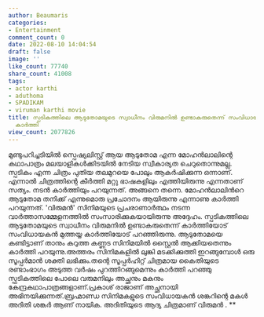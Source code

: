 ```yaml
---
author: Beaumaris
categories:
- Entertainment
comment_count: 0
date: 2022-08-10 14:04:54
draft: false
image: ''
like_count: 77740
share_count: 41008
tags:
- actor karthi
- aduthoma
- SPADIKAM
- viruman karthi movie
title: സ്പടികത്തിലെ ആടുതോമയുടെ സ്വാധീനം വിരുമനിൽ ഉണ്ടാകരുതെന്ന് സംവിധായകൻ പറഞ്ഞതായി
  കാർത്തി
view_count: 2077826
---
```


മുണ്ടുപറിച്ചടിയിൽ സ്പെഷ്യലിസ്റ്റ് ആയ ആടുതോമ എന്ന മോഹൻലാലിന്റെ കഥാപാത്രം മലയാളികൾക്കിടയിൽ നേടിയ സ്വീകാര്യത ചെറുതൊന്നുമല്ല. സ്പടികം എന്ന ചിത്രം പുതിയ തലമുറയെ പോലും ആകർഷിക്കുന്ന ഒന്നാണ്. എന്നാൽ ചിത്രത്തിന്റെ കീർത്തി മറ്റു ഭാഷകളിലും എത്തിയിരുന്നു എന്നതാണ് സത്യം. നടൻ കാർത്തിയും പറയുന്നത്. അങ്ങനെ തന്നെ. മോഹൻലാലിൻറെ ആടുതോമ തനിക്ക് എന്നുമൊരു പ്രചോദനം ആയിരുന്നു എന്നാണു കാർത്തി പറയുന്നത്. 'വിരുമൻ' സിനിമയുടെ പ്രചരാണാർത്ഥം നടന്ന വാർത്താസമ്മേളനത്തിൽ സംസാരിക്കുകയായിരുന്നു അദ്ദേഹം. സ്പടികത്തിലെ ആടുതോമയുടെ സ്വാധീനം വിരുമനിൽ ഉണ്ടാകരുതെന്ന് കാർത്തിയോട് സംവിധായകൻ മുത്തയ്യ കാർത്തിയോട് പറഞ്ഞിരുന്നു. ആടുതോമയെ കണ്ടിട്ടാണ് താനും കറുത്ത കണ്ണട സിനിമയിൽ സ്റ്റൈൽ ആക്കിയതെന്നും കാർത്തി പറയുന്നു.അത്തരം സിനിമകളിൽ ലുങ്കി മടക്കിക്കുത്തി ഇറങ്ങുമ്പോൾ ഒരു സൂപ്പർമാൻ ശക്തി ലഭിക്കും.തന്റെ സൂപ്പർഹിറ്റ് ചിത്രമായ കൈതിയുടെ രണ്ടാംഭാഗം അടുത്ത വർഷം പുറത്തിറങ്ങുമെന്നും കാർത്തി പറഞ്ഞു സ്ഫടികത്തിലെ പോലെ വരുമനിലും അച്ഛനും മകനും കേന്ദ്രകഥാപാത്രങ്ങളാണ്.പ്രകാശ് രാജാണ് അച്ഛനായി അഭിനയിക്കുന്നത്.ബ്രഹ്മാണ്ഡ സിനിമകളുടെ സംവിധായകൻ ശങ്കറിന്റെ മകൾ അദിതി ശങ്കർ ആണ് നായിക. അദിതിയുടെ ആദ്യ ചിത്രമാണ് വിരുമൻ . **